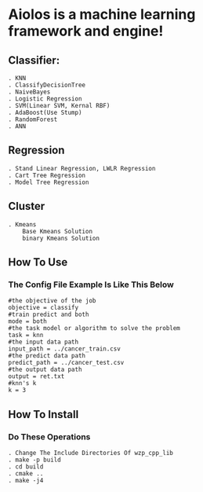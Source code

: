 # Aiolos is a machine learning framework and engine!
## Classifier:
    . KNN
    . ClassifyDecisionTree
    . NaiveBayes
    . Logistic Regression
    . SVM(Linear SVM, Kernal RBF)
    . AdaBoost(Use Stump)
    . RandomForest
    . ANN

## Regression
    . Stand Linear Regression, LWLR Regression
    . Cart Tree Regression
    . Model Tree Regression

## Cluster
    . Kmeans
        Base Kmeans Solution
        binary Kmeans Solution

## How To Use
### The Config File Example Is Like This Below
    #the objective of the job
    objective = classify
    #train predict and both
    mode = both
    #the task model or algorithm to solve the problem
    task = knn
    #the input data path
    input_path = ../cancer_train.csv
    #the predict data path
    predict_path = ../cancer_test.csv
    #the output data path
    output = ret.txt
    #knn's k
    k = 3

## How To Install
### Do These Operations
    . Change The Include Directories Of wzp_cpp_lib
    . make -p build
    . cd build
    . cmake ..
    . make -j4
